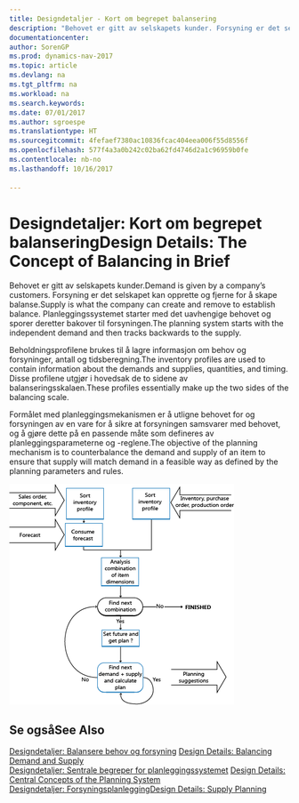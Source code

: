 ```yaml
---
title: Designdetaljer - Kort om begrepet balansering
description: "Behovet er gitt av selskapets kunder. Forsyning er det selskapet kan opprette og fjerne for å skape balanse. Planleggingssystemet starter med det uavhengige behovet og sporer deretter bakover til forsyningen."
documentationcenter: 
author: SorenGP
ms.prod: dynamics-nav-2017
ms.topic: article
ms.devlang: na
ms.tgt_pltfrm: na
ms.workload: na
ms.search.keywords: 
ms.date: 07/01/2017
ms.author: sgroespe
ms.translationtype: HT
ms.sourcegitcommit: 4fefaef7380ac10836fcac404eea006f55d8556f
ms.openlocfilehash: 577f4a3a0b242c02ba62fd4746d2a1c96959b0fe
ms.contentlocale: nb-no
ms.lasthandoff: 10/16/2017

---
```

# <a name="design-details-the-concept-of-balancing-in-brief"></a><span data-ttu-id="63bf0-105">Designdetaljer: Kort om begrepet balansering</span><span class="sxs-lookup"><span data-stu-id="63bf0-105">Design Details: The Concept of Balancing in Brief</span></span>
<span data-ttu-id="63bf0-106">Behovet er gitt av selskapets kunder.</span><span class="sxs-lookup"><span data-stu-id="63bf0-106">Demand is given by a company’s customers.</span></span> <span data-ttu-id="63bf0-107">Forsyning er det selskapet kan opprette og fjerne for å skape balanse.</span><span class="sxs-lookup"><span data-stu-id="63bf0-107">Supply is what the company can create and remove to establish balance.</span></span> <span data-ttu-id="63bf0-108">Planleggingssystemet starter med det uavhengige behovet og sporer deretter bakover til forsyningen.</span><span class="sxs-lookup"><span data-stu-id="63bf0-108">The planning system starts with the independent demand and then tracks backwards to the supply.</span></span>  
  
 <span data-ttu-id="63bf0-109">Beholdningsprofilene brukes til å lagre informasjon om behov og forsyninger, antall og tidsberegning.</span><span class="sxs-lookup"><span data-stu-id="63bf0-109">The inventory profiles are used to contain information about the demands and supplies, quantities, and timing.</span></span> <span data-ttu-id="63bf0-110">Disse profilene utgjør i hovedsak de to sidene av balanseringsskalaen.</span><span class="sxs-lookup"><span data-stu-id="63bf0-110">These profiles essentially make up the two sides of the balancing scale.</span></span>  
  
 <span data-ttu-id="63bf0-111">Formålet med planleggingsmekanismen er å utligne behovet for og forsyningen av en vare for å sikre at forsyningen samsvarer med behovet, og å gjøre dette på en passende måte som defineres av planleggingsparameterne og -reglene.</span><span class="sxs-lookup"><span data-stu-id="63bf0-111">The objective of the planning mechanism is to counterbalance the demand and supply of an item to ensure that supply will match demand in a feasible way as defined by the planning parameters and rules.</span></span>  
  
 ![](media/nav_app_supply_planning_2_balancing.png "NAV_APP_supply_planning_2_balancing")  
  
## <a name="see-also"></a><span data-ttu-id="63bf0-112">Se også</span><span class="sxs-lookup"><span data-stu-id="63bf0-112">See Also</span></span>  
 <span data-ttu-id="63bf0-113">[Designdetaljer: Balansere behov og forsyning](design-details-balancing-demand-and-supply.md) </span><span class="sxs-lookup"><span data-stu-id="63bf0-113">[Design Details: Balancing Demand and Supply](design-details-balancing-demand-and-supply.md) </span></span>  
 <span data-ttu-id="63bf0-114">[Designdetaljer: Sentrale begreper for planleggingssystemet](design-details-central-concepts-of-the-planning-system.md) </span><span class="sxs-lookup"><span data-stu-id="63bf0-114">[Design Details: Central Concepts of the Planning System](design-details-central-concepts-of-the-planning-system.md) </span></span>  
 [<span data-ttu-id="63bf0-115">Designdetaljer: Forsyningsplanlegging</span><span class="sxs-lookup"><span data-stu-id="63bf0-115">Design Details: Supply Planning</span></span>](design-details-supply-planning.md)
